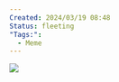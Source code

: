 ```yaml
---
Created: 2024/03/19 08:48
Status: fleeting
"Tags:":
  - Meme
---
```

![](https://www.youtube.com/watch?v=5mNTEE29mX4&list=PLmwaCUBw5TkIrGOm_CqB8MDqyrkhJmSse&index=7)
